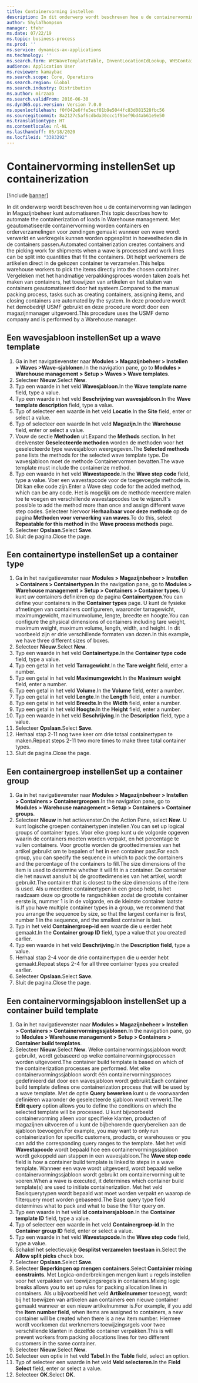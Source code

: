 ```yaml
---
title: Containervorming instellen
description: In dit onderwerp wordt beschreven hoe u de containervorming van ladingen in Magazijnbeheer kunt automatiseren.
author: ShylaThompson
manager: tfehr
ms.date: 07/22/19
ms.topic: business-process
ms.prod: ''
ms.service: dynamics-ax-applications
ms.technology: ''
ms.search.form: WHSWaveTemplateTable, InventLocationIdLookup, WHSContainerType, WHSContainerGroup, WHSContainerizationTable, WHSContainerizationBreak, WHSCreateContainerBreak
audience: Application User
ms.reviewer: kamaybac
ms.search.scope: Core, Operations
ms.search.region: Global
ms.search.industry: Distribution
ms.author: mirzaab
ms.search.validFrom: 2016-06-30
ms.dyn365.ops.version: Version 7.0.0
ms.openlocfilehash: f0f042e6ffe5ecf01b9e5044fc83d081528fbc56
ms.sourcegitcommit: 8a2127c5af6cdbda30ccc1f9bef9bd4ab61e9e50
ms.translationtype: HT
ms.contentlocale: nl-NL
ms.lasthandoff: 05/18/2020
ms.locfileid: "3383292"
---
```

# <a name="set-up-containerization"></a><span data-ttu-id="badb4-103">Containervorming instellen</span><span class="sxs-lookup"><span data-stu-id="badb4-103">Set up containerization</span></span>

[!include [banner](../../includes/banner.md)]

<span data-ttu-id="badb4-104">In dit onderwerp wordt beschreven hoe u de containervorming van ladingen in Magazijnbeheer kunt automatiseren.</span><span class="sxs-lookup"><span data-stu-id="badb4-104">This topic describes how to automate the containerization of loads in Warehouse management.</span></span> <span data-ttu-id="badb4-105">Met geautomatiseerde containervorming worden containers en orderverzamelingen voor zendingen gemaakt wanneer een wave wordt verwerkt en werkregels kunnen worden opgesplitst in hoeveelheden die in de containers passen.</span><span class="sxs-lookup"><span data-stu-id="badb4-105">Automated containerization creates containers and the picking work for shipments when a wave is processed and work lines can be split into quantities that fit the containers.</span></span> <span data-ttu-id="badb4-106">Dit helpt werknemers de artikelen direct in de gekozen container te verzamelen.</span><span class="sxs-lookup"><span data-stu-id="badb4-106">This helps warehouse workers to pick the items directly into the chosen container.</span></span> <span data-ttu-id="badb4-107">Vergeleken met het handmatige verpakkingsproces worden taken zoals het maken van containers, het toewijzen van artikelen en het sluiten van containers geautomatiseerd door het systeem.</span><span class="sxs-lookup"><span data-stu-id="badb4-107">Compared to the manual packing process, tasks such as creating containers, assigning items, and closing containers are automated by the system.</span></span> <span data-ttu-id="badb4-108">In deze procedure wordt het demobedrijf USMF gebruikt en deze procedure wordt door een magazijnmanager uitgevoerd.</span><span class="sxs-lookup"><span data-stu-id="badb4-108">This procedure uses the USMF demo company and is performed by a Warehouse manager.</span></span>


## <a name="set-up-a-wave-template"></a><span data-ttu-id="badb4-109">Een wavesjabloon instellen</span><span class="sxs-lookup"><span data-stu-id="badb4-109">Set up a wave template</span></span>
1. <span data-ttu-id="badb4-110">Ga in het navigatievenster naar **Modules > Magazijnbeheer > Instellen > Waves >Wave-sjablonen**.</span><span class="sxs-lookup"><span data-stu-id="badb4-110">In the navigation pane, go to **Modules > Warehouse management > Setup > Waves > Wave templates**.</span></span>
2. <span data-ttu-id="badb4-111">Selecteer **Nieuw**.</span><span class="sxs-lookup"><span data-stu-id="badb4-111">Select **New**.</span></span>
3. <span data-ttu-id="badb4-112">Typ een waarde in het veld **Wavesjabloon**.</span><span class="sxs-lookup"><span data-stu-id="badb4-112">In the **Wave template name** field, type a value.</span></span>
4. <span data-ttu-id="badb4-113">Typ een waarde in het veld **Beschrijving van wavesjabloon**.</span><span class="sxs-lookup"><span data-stu-id="badb4-113">In the **Wave template description** field, type a value.</span></span>
5. <span data-ttu-id="badb4-114">Typ of selecteer een waarde in het veld **Locatie**.</span><span class="sxs-lookup"><span data-stu-id="badb4-114">In the **Site** field, enter or select a value.</span></span>
6. <span data-ttu-id="badb4-115">Typ of selecteer een waarde In het veld **Magazijn**.</span><span class="sxs-lookup"><span data-stu-id="badb4-115">In the **Warehouse** field, enter or select a value.</span></span>
7. <span data-ttu-id="badb4-116">Vouw de sectie **Methoden** uit.</span><span class="sxs-lookup"><span data-stu-id="badb4-116">Expand the **Methods** section.</span></span> <span data-ttu-id="badb4-117">In het deelvenster **Geselecteerde methoden** worden de methoden voor het geselecteerde type wavesjabloon weergegeven.</span><span class="sxs-lookup"><span data-stu-id="badb4-117">The **Selected methods** pane lists the methods for the selected wave template type.</span></span> <span data-ttu-id="badb4-118">De wavesjabloon moet de methode Containervormen bevatten.</span><span class="sxs-lookup"><span data-stu-id="badb4-118">The wave template must include the containerize method.</span></span>  
8. <span data-ttu-id="badb4-119">Typ een waarde in het veld **Wavestapcode**.</span><span class="sxs-lookup"><span data-stu-id="badb4-119">In the **Wave step code** field, type a value.</span></span> <span data-ttu-id="badb4-120">Voer een wavestapcode voor de toegevoegde methode in. Dit kan elke code zijn.</span><span class="sxs-lookup"><span data-stu-id="badb4-120">Enter a Wave step code for the added method, which can be any code.</span></span> <span data-ttu-id="badb4-121">Het is mogelijk om de methode meerdere malen toe te voegen en verschillende wavestapcodes toe te wijzen.</span><span class="sxs-lookup"><span data-stu-id="badb4-121">It's possible to add the method more than once and assign different wave step codes.</span></span> <span data-ttu-id="badb4-122">Selecteer hiervoor **Herhaalbaar voor deze methode** op de pagina **Methoden voor verwerking van waves**.</span><span class="sxs-lookup"><span data-stu-id="badb4-122">To do this, select **Repeatable for this method** in the **Wave process methods** page.</span></span>  
9. <span data-ttu-id="badb4-123">Selecteer **Opslaan**.</span><span class="sxs-lookup"><span data-stu-id="badb4-123">Select **Save**.</span></span>
10. <span data-ttu-id="badb4-124">Sluit de pagina.</span><span class="sxs-lookup"><span data-stu-id="badb4-124">Close the page.</span></span>

## <a name="set-up-a-container-type"></a><span data-ttu-id="badb4-125">Een containertype instellen</span><span class="sxs-lookup"><span data-stu-id="badb4-125">Set up a container type</span></span>
1. <span data-ttu-id="badb4-126">Ga in het navigatievenster naar **Modules > Magazijnbeheer > Instellen > Containers > Containertypen**.</span><span class="sxs-lookup"><span data-stu-id="badb4-126">In the navigation pane, go to **Modules > Warehouse management > Setup > Containers > Container types**.</span></span> <span data-ttu-id="badb4-127">U kunt uw containers definiëren op de pagina **Containertypen**.</span><span class="sxs-lookup"><span data-stu-id="badb4-127">You can define your containers in the **Container types** page.</span></span> <span data-ttu-id="badb4-128">U kunt de fysieke afmetingen van containers configureren, waaronder tarragewicht, maximumgewicht, maximumvolume, lengte, breedte en hoogte.</span><span class="sxs-lookup"><span data-stu-id="badb4-128">You can configure the physical dimensions of containers including tare weight, maximum weight, maximum volume, length, width, and height.</span></span> <span data-ttu-id="badb4-129">In dit voorbeeld zijn er drie verschillende formaten van dozen.</span><span class="sxs-lookup"><span data-stu-id="badb4-129">In this example, we have three different sizes of boxes.</span></span>  
2. <span data-ttu-id="badb4-130">Selecteer **Nieuw**.</span><span class="sxs-lookup"><span data-stu-id="badb4-130">Select **New**.</span></span>
3. <span data-ttu-id="badb4-131">Typ een waarde in het veld **Containertype**.</span><span class="sxs-lookup"><span data-stu-id="badb4-131">In the **Container type code** field, type a value.</span></span>
4. <span data-ttu-id="badb4-132">Typ een getal in het veld **Tarragewicht**.</span><span class="sxs-lookup"><span data-stu-id="badb4-132">In the **Tare weight** field, enter a number.</span></span>
5. <span data-ttu-id="badb4-133">Typ een getal in het veld **Maximumgewicht**.</span><span class="sxs-lookup"><span data-stu-id="badb4-133">In the **Maximum weight** field, enter a number.</span></span>
6. <span data-ttu-id="badb4-134">Typ een getal in het veld **Volume**.</span><span class="sxs-lookup"><span data-stu-id="badb4-134">In the **Volume** field, enter a number.</span></span>
7. <span data-ttu-id="badb4-135">Typ een getal in het veld **Lengte**.</span><span class="sxs-lookup"><span data-stu-id="badb4-135">In the **Length** field, enter a number.</span></span>
8. <span data-ttu-id="badb4-136">Typ een getal in het veld **Breedte**.</span><span class="sxs-lookup"><span data-stu-id="badb4-136">In the **Width** field, enter a number.</span></span>
9. <span data-ttu-id="badb4-137">Typ een getal in het veld **Hoogte**.</span><span class="sxs-lookup"><span data-stu-id="badb4-137">In the **Height** field, enter a number.</span></span>
10. <span data-ttu-id="badb4-138">Typ een waarde in het veld **Beschrijving**.</span><span class="sxs-lookup"><span data-stu-id="badb4-138">In the **Description** field, type a value.</span></span>
11. <span data-ttu-id="badb4-139">Selecteer **Opslaan**.</span><span class="sxs-lookup"><span data-stu-id="badb4-139">Select **Save**.</span></span>
13. <span data-ttu-id="badb4-140">Herhaal stap 2-11 nog twee keer om drie totaal containertypen te maken.</span><span class="sxs-lookup"><span data-stu-id="badb4-140">Repeat steps 2-11 two more times to make three total container types.</span></span>
14. <span data-ttu-id="badb4-141">Sluit de pagina.</span><span class="sxs-lookup"><span data-stu-id="badb4-141">Close the page.</span></span>

## <a name="set-up-a-container-group"></a><span data-ttu-id="badb4-142">Een containergroep instellen</span><span class="sxs-lookup"><span data-stu-id="badb4-142">Set up a container group</span></span>
1. <span data-ttu-id="badb4-143">Ga in het navigatievenster naar **Modules > Magazijnbeheer > Instellen > Containers > Containergroepen**.</span><span class="sxs-lookup"><span data-stu-id="badb4-143">In the navigation pane, go to **Modules > Warehouse management > Setup > Containers > Container groups**.</span></span>
2. <span data-ttu-id="badb4-144">Selecteer **Nieuw** in het actievenster.</span><span class="sxs-lookup"><span data-stu-id="badb4-144">On the Action Pane, select **New**.</span></span> <span data-ttu-id="badb4-145">U kunt logische groepen containertypen instellen.</span><span class="sxs-lookup"><span data-stu-id="badb4-145">You can set up logical groups of container types.</span></span> <span data-ttu-id="badb4-146">Voor elke groep kunt u de volgorde opgeven waarin de containers moeten worden verpakt, en het percentage te vullen containers. Voor grootte worden de groottedimensies van het artikel gebruikt om te bepalen of het in een container past.</span><span class="sxs-lookup"><span data-stu-id="badb4-146">For each group, you can specify the sequence in which to pack the containers and the percentage of the containers to fill.The size dimensions of the item is used to determine whether it will fit in a container.</span></span> <span data-ttu-id="badb4-147">De container die het nauwst aansluit bij de groottedimensies van het artikel, wordt gebruikt.</span><span class="sxs-lookup"><span data-stu-id="badb4-147">The container that is closest to the size dimensions of the item is used.</span></span> <span data-ttu-id="badb4-148">Als u meerdere containertypen in een groep hebt, is het raadzaam deze op grootte te rangschikken zodat de grootste container eerste is, nummer 1 is in de volgorde, en de kleinste container laatste is.</span><span class="sxs-lookup"><span data-stu-id="badb4-148">If you have multiple container types in a group, we recommend that you arrange the sequence by size, so that the largest container is first, number 1 in the sequence, and the smallest container is last.</span></span>    
3. <span data-ttu-id="badb4-149">Typ in het veld **Containergroep-id** een waarde die u eerder hebt gemaakt.</span><span class="sxs-lookup"><span data-stu-id="badb4-149">In the **Container group ID** field, type a value that you created earlier.</span></span>
4. <span data-ttu-id="badb4-150">Typ een waarde in het veld **Beschrijving**.</span><span class="sxs-lookup"><span data-stu-id="badb4-150">In the **Description field**, type a value.</span></span>
5. <span data-ttu-id="badb4-151">Herhaal stap 2-4 voor de drie containertypen die u eerder hebt gemaakt.</span><span class="sxs-lookup"><span data-stu-id="badb4-151">Repeat steps 2-4 for all three container types you created earlier.</span></span>
6. <span data-ttu-id="badb4-152">Selecteer **Opslaan**.</span><span class="sxs-lookup"><span data-stu-id="badb4-152">Select **Save**.</span></span>
7. <span data-ttu-id="badb4-153">Sluit de pagina.</span><span class="sxs-lookup"><span data-stu-id="badb4-153">Close the page.</span></span>

## <a name="set-up-a-container-build-template"></a><span data-ttu-id="badb4-154">Een containervormingsjabloon instellen</span><span class="sxs-lookup"><span data-stu-id="badb4-154">Set up a container build template</span></span>
1. <span data-ttu-id="badb4-155">Ga in het navigatievenster naar **Modules > Magazijnbeheer > Instellen > Containers > Containervormingssjablonen**.</span><span class="sxs-lookup"><span data-stu-id="badb4-155">In the navigation pane, go to **Modules > Warehouse management > Setup > Containers > Container build templates**.</span></span>
2. <span data-ttu-id="badb4-156">Selecteer **Nieuw**.</span><span class="sxs-lookup"><span data-stu-id="badb4-156">Select **New**.</span></span> <span data-ttu-id="badb4-157">Welke containervormingssjabloon wordt gebruikt, wordt gebaseerd op welke containervormingsprocessen worden uitgevoerd.</span><span class="sxs-lookup"><span data-stu-id="badb4-157">The container build template is based on which of the containerization processes are performed.</span></span> <span data-ttu-id="badb4-158">Met elke containervormingssjabloon wordt één containervormingsproces gedefinieerd dat door een wavesjabloon wordt gebruikt.</span><span class="sxs-lookup"><span data-stu-id="badb4-158">Each container build template defines one containerization process that will be used by a wave template.</span></span> <span data-ttu-id="badb4-159">Met de optie **Query bewerken** kunt u de voorwaarden definiëren waaronder de geselecteerde sjabloon wordt verwerkt.</span><span class="sxs-lookup"><span data-stu-id="badb4-159">The **Edit query** option allows you to define the conditions on which the selected template will be processed.</span></span> <span data-ttu-id="badb4-160">U kunt bijvoorbeeld containervorming alleen voor specifieke klanten, producten of magazijnen uitvoeren of u kunt de bijbehorende querybereiken aan de sjabloon toevoegen.</span><span class="sxs-lookup"><span data-stu-id="badb4-160">For example, you may want to only run containerization for specific customers, products, or warehouses or you can add the corresponding query ranges to the template.</span></span> <span data-ttu-id="badb4-161">Met het veld **Wavestapcode** wordt bepaald hoe een containervormingssjabloon wordt gekoppeld aan stappen in een wavesjabloon.</span><span class="sxs-lookup"><span data-stu-id="badb4-161">The **Wave step code** field is how a container build template is linked to steps in a wave template.</span></span> <span data-ttu-id="badb4-162">Wanneer een wave wordt uitgevoerd, wordt bepaald welke containervormingssjabloon wordt gebruikt om containervorming uit te voeren.</span><span class="sxs-lookup"><span data-stu-id="badb4-162">When a wave is executed, it determines which container build template(s) are used to initiate containerization.</span></span> <span data-ttu-id="badb4-163">Met het veld Basisquerytypen wordt bepaald wat moet worden verpakt en waarop de filterquery moet worden gebaseerd.</span><span class="sxs-lookup"><span data-stu-id="badb4-163">The Base query type field determines what to pack and what to base the filter query on.</span></span> 
3. <span data-ttu-id="badb4-164">Typ een waarde in het veld **Id containersjabloon**.</span><span class="sxs-lookup"><span data-stu-id="badb4-164">In the **Container template ID** field, type a value.</span></span>
4. <span data-ttu-id="badb4-165">Typ of selecteer een waarde in het veld **Containergroep-id**.</span><span class="sxs-lookup"><span data-stu-id="badb4-165">In the **Container group ID** field, enter or select a value.</span></span>
5. <span data-ttu-id="badb4-166">Typ een waarde in het veld **Wavestapcode**.</span><span class="sxs-lookup"><span data-stu-id="badb4-166">In the **Wave step code** field, type a value.</span></span>
6. <span data-ttu-id="badb4-167">Schakel het selectievakje **Gesplitst verzamelen toestaan** in.</span><span class="sxs-lookup"><span data-stu-id="badb4-167">Select the **Allow split picks** check box.</span></span>
7. <span data-ttu-id="badb4-168">Selecteer **Opslaan**.</span><span class="sxs-lookup"><span data-stu-id="badb4-168">Select **Save**.</span></span>
8. <span data-ttu-id="badb4-169">Selecteer **Beperkingen op mengen containers**.</span><span class="sxs-lookup"><span data-stu-id="badb4-169">Select **Containier mixing constraints**.</span></span> <span data-ttu-id="badb4-170">Met Logica-onderbrekingen mengen kunt u regels instellen voor het verpakken van toewijzingsregels in containers.</span><span class="sxs-lookup"><span data-stu-id="badb4-170">Mixing logic breaks allows you to set up rules for packing allocation lines in containers.</span></span> <span data-ttu-id="badb4-171">Als u bijvoorbeeld het veld **Artikelnummer** toevoegt, wordt bij het toewijzen van artikelen aan containers een nieuwe container gemaakt wanneer er een nieuw artikelnummer is.</span><span class="sxs-lookup"><span data-stu-id="badb4-171">For example, if you add the **Item number field**, when items are assigned to containers, a new container will be created when there is a new item number.</span></span> <span data-ttu-id="badb4-172">Hiermee wordt voorkomen dat werknemers toewijzingsrgels voor twee verschillende klanten in dezelfde container verpakken.</span><span class="sxs-lookup"><span data-stu-id="badb4-172">This is will prevent workers from packing allocations lines for two different customers in the same container.</span></span>  
9. <span data-ttu-id="badb4-173">Selecteer **Nieuw**.</span><span class="sxs-lookup"><span data-stu-id="badb4-173">Select **New**.</span></span>
10. <span data-ttu-id="badb4-174">Selecteer een optie in het veld **Tabel**.</span><span class="sxs-lookup"><span data-stu-id="badb4-174">In the **Table** field, select an option.</span></span>
11. <span data-ttu-id="badb4-175">Typ of selecteer een waarde in het veld **Veld selecteren**.</span><span class="sxs-lookup"><span data-stu-id="badb4-175">In the **Field Select** field, enter or select a value.</span></span>
12. <span data-ttu-id="badb4-176">Selecteer **OK**.</span><span class="sxs-lookup"><span data-stu-id="badb4-176">Select **OK**.</span></span>

